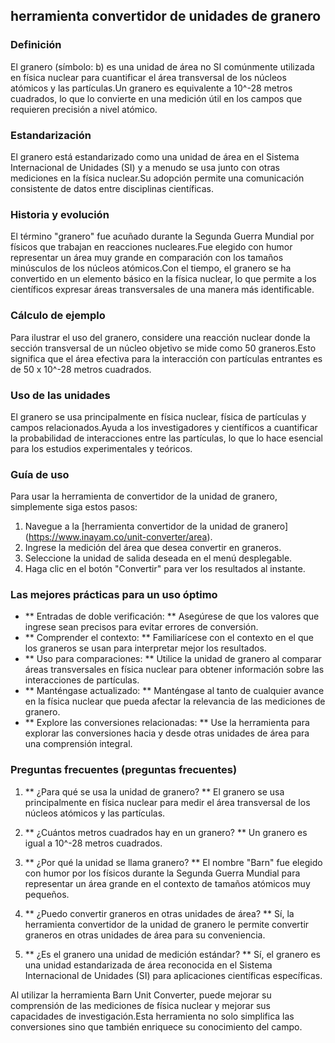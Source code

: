 ## herramienta convertidor de unidades de granero

### Definición
El granero (símbolo: b) es una unidad de área no SI comúnmente utilizada en física nuclear para cuantificar el área transversal de los núcleos atómicos y las partículas.Un granero es equivalente a 10^-28 metros cuadrados, lo que lo convierte en una medición útil en los campos que requieren precisión a nivel atómico.

### Estandarización
El granero está estandarizado como una unidad de área en el Sistema Internacional de Unidades (SI) y a menudo se usa junto con otras mediciones en la física nuclear.Su adopción permite una comunicación consistente de datos entre disciplinas científicas.

### Historia y evolución
El término "granero" fue acuñado durante la Segunda Guerra Mundial por físicos que trabajan en reacciones nucleares.Fue elegido con humor representar un área muy grande en comparación con los tamaños minúsculos de los núcleos atómicos.Con el tiempo, el granero se ha convertido en un elemento básico en la física nuclear, lo que permite a los científicos expresar áreas transversales de una manera más identificable.

### Cálculo de ejemplo
Para ilustrar el uso del granero, considere una reacción nuclear donde la sección transversal de un núcleo objetivo se mide como 50 graneros.Esto significa que el área efectiva para la interacción con partículas entrantes es de 50 x 10^-28 metros cuadrados.

### Uso de las unidades
El granero se usa principalmente en física nuclear, física de partículas y campos relacionados.Ayuda a los investigadores y científicos a cuantificar la probabilidad de interacciones entre las partículas, lo que lo hace esencial para los estudios experimentales y teóricos.

### Guía de uso
Para usar la herramienta de convertidor de la unidad de granero, simplemente siga estos pasos:
1. Navegue a la [herramienta convertidor de la unidad de granero] (https://www.inayam.co/unit-converter/area).
2. Ingrese la medición del área que desea convertir en graneros.
3. Seleccione la unidad de salida deseada en el menú desplegable.
4. Haga clic en el botón "Convertir" para ver los resultados al instante.

### Las mejores prácticas para un uso óptimo
- ** Entradas de doble verificación: ** Asegúrese de que los valores que ingrese sean precisos para evitar errores de conversión.
- ** Comprender el contexto: ** Familiarícese con el contexto en el que los graneros se usan para interpretar mejor los resultados.
- ** Uso para comparaciones: ** Utilice la unidad de granero al comparar áreas transversales en física nuclear para obtener información sobre las interacciones de partículas.
- ** Manténgase actualizado: ** Manténgase al tanto de cualquier avance en la física nuclear que pueda afectar la relevancia de las mediciones de granero.
- ** Explore las conversiones relacionadas: ** Use la herramienta para explorar las conversiones hacia y desde otras unidades de área para una comprensión integral.

### Preguntas frecuentes (preguntas frecuentes)

1. ** ¿Para qué se usa la unidad de granero? **
El granero se usa principalmente en física nuclear para medir el área transversal de los núcleos atómicos y las partículas.

2. ** ¿Cuántos metros cuadrados hay en un granero? **
Un granero es igual a 10^-28 metros cuadrados.

3. ** ¿Por qué la unidad se llama granero? **
El nombre "Barn" fue elegido con humor por los físicos durante la Segunda Guerra Mundial para representar un área grande en el contexto de tamaños atómicos muy pequeños.

4. ** ¿Puedo convertir graneros en otras unidades de área? **
Sí, la herramienta convertidor de la unidad de granero le permite convertir graneros en otras unidades de área para su conveniencia.

5. ** ¿Es el granero una unidad de medición estándar? **
Sí, el granero es una unidad estandarizada de área reconocida en el Sistema Internacional de Unidades (SI) para aplicaciones científicas específicas.

Al utilizar la herramienta Barn Unit Converter, puede mejorar su comprensión de las mediciones de física nuclear y mejorar sus capacidades de investigación.Esta herramienta no solo simplifica las conversiones sino que también enriquece su conocimiento del campo.